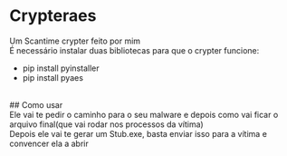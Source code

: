 # Crypteraes
Um Scantime crypter feito por mim
<br>
É necessário instalar duas bibliotecas para que o crypter funcione: <br>
- pip install pyinstaller <br> 
- pip install pyaes

<br>
## Como usar <br>
Ele vai te pedir o caminho para o seu malware e depois como vai ficar o arquivo final(que vai rodar nos processos da vítima) <br>
Depois ele vai te gerar um Stub.exe, basta enviar isso para a vítima e convencer ela a abrir
